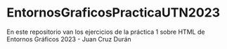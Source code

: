 # EntornosGraficosPracticaUTN2023 
En este repositorio van los ejercicios de la práctica 1 sobre HTML de Entornos Gráficos 2023 - Juan Cruz Durán 
